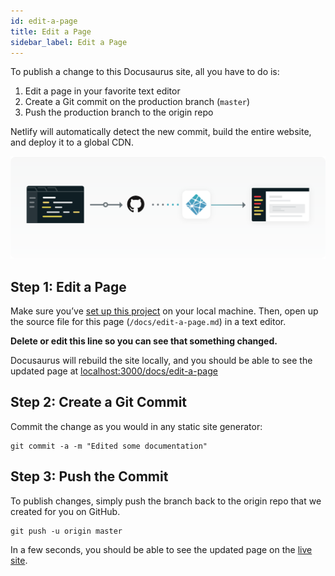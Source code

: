 ```yaml
---
id: edit-a-page
title: Edit a Page
sidebar_label: Edit a Page
---
```


To publish a change to this Docusaurus site, all you have to do is:

1. Edit a page in your favorite text editor
2. Create a Git commit on the production branch (`master`)
3. Push the production branch to the origin repo

Netlify will automatically detect the new commit, build the entire website, and
deploy it to a global CDN.

![](/docs/assets/edit-page.svg)



## Step 1: Edit a Page

Make sure you’ve [set up this project](/docs/getting-started) on your local
machine. Then, open up the source file for this page (`/docs/edit-a-page.md`) in
a text editor.


**Delete or edit this line so you can see that something changed.**


Docusaurus will rebuild the site locally, and you should be able to see the updated
page at <a href='http://localhost:3000/docs/edit-a-page'
target='_blank'>localhost:3000/docs/edit-a-page</a>



## Step 2: Create a Git Commit

Commit the change as you would in any static site generator:

    git commit -a -m "Edited some documentation"



## Step 3: Push the Commit

To publish changes, simply push the branch back to the origin repo that we
created for you on GitHub.

    git push -u origin master

In a few seconds, you should be able to see the updated page on the [live
site](https://whispering-beginner-24.netlify.com/).
